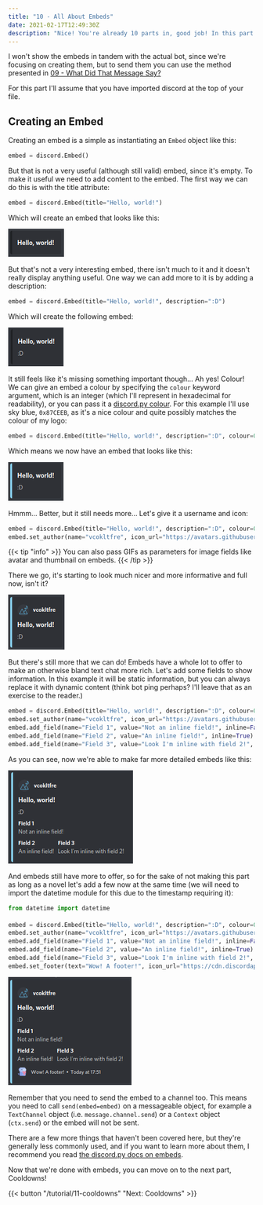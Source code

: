 ```yaml
---
title: "10 - All About Embeds"
date: 2021-02-17T12:49:30Z
description: "Nice! You're already 10 parts in, good job! In this part I'm going to show you all about embeds."
---
```


I won't show the embeds in tandem with the actual bot, since we're focusing on creating them, but to send them you can use the method presented in [09 - What Did That Message Say?](/tutorial/09-snipe#)

For this part I'll assume that you have imported discord at the top of your file.

## Creating an Embed

Creating an embed is a simple as instantiating an `Embed` object like this:

```py
embed = discord.Embed()
```

But that is not a very useful (although still valid) embed, since it's empty. To make it useful we need to add content to the embed. The first way we can do this is with the title attribute:

```py
embed = discord.Embed(title="Hello, world!")
```

Which will create an embed that looks like this:

![Embed](/images/embed_1.png)

But that's not a very interesting embed, there isn't much to it and it doesn't really display anything useful. One way we can add more to it is by adding a description:

```py
embed = discord.Embed(title="Hello, world!", description=":D")
```

Which will create the following embed:

![Embed](/images/embed_2.png)

It still feels like it's missing something important though... Ah yes! Colour! We can give an embed a colour by specifying the `colour` keyword argument, which is an integer (which I'll represent in hexadecimal for readability), or you can pass it a [discord.py colour](https://discordpy.readthedocs.io/en/latest/api.html#discord.Colour). For this example I'll use sky blue, `0x87CEEB`, as it's a nice colour and quite possibly matches the colour of my logo:

```py
embed = discord.Embed(title="Hello, world!", description=":D", colour=0x87CEEB)
```

Which means we now have an embed that looks like this:

![Embed](/images/embed_3.png)

Hmmm... Better, but it still needs more... Let's give it a username and icon:

```py
embed = discord.Embed(title="Hello, world!", description=":D", colour=0x87CEEB)
embed.set_author(name="vcokltfre", icon_url="https://avatars.githubusercontent.com/u/16879430")
```

{{< tip "info" >}}
You can also pass GIFs as parameters for image fields like avatar and thumbnail on embeds.
{{< /tip >}}

There we go, it's starting to look much nicer and more informative and full now, isn't it?

![Embed](/images/embed_4.png)

But there's still more that we can do! Embeds have a whole lot to offer to make an otherwise bland text chat more rich. Let's add some fields to show information. In this example it will be static information, but you can always replace it with dynamic content (think bot ping perhaps? I'll leave that as an exercise to the reader.)

```py
embed = discord.Embed(title="Hello, world!", description=":D", colour=0x87CEEB)
embed.set_author(name="vcokltfre", icon_url="https://avatars.githubusercontent.com/u/16879430")
embed.add_field(name="Field 1", value="Not an inline field!", inline=False)
embed.add_field(name="Field 2", value="An inline field!", inline=True)
embed.add_field(name="Field 3", value="Look I'm inline with field 2!", inline=True)
```

As you can see, now we're able to make far more detailed embeds like this:

![Embed](/images/embed_5.png)

And embeds still have more to offer, so for the sake of not making this part as long as a novel let's add a few now at the same time (we will need to import the datetime module for this due to the timestamp requiring it):

```py
from datetime import datetime

embed = discord.Embed(title="Hello, world!", description=":D", colour=0x87CEEB, timestamp=datetime.utcnow())
embed.set_author(name="vcokltfre", icon_url="https://avatars.githubusercontent.com/u/16879430")
embed.add_field(name="Field 1", value="Not an inline field!", inline=False)
embed.add_field(name="Field 2", value="An inline field!", inline=True)
embed.add_field(name="Field 3", value="Look I'm inline with field 2!", inline=True)
embed.set_footer(text="Wow! A footer!", icon_url="https://cdn.discordapp.com/emojis/754736642761424986.png")
```

![Embed](/images/embed_6.png)

Remember that you need to send the embed to a channel too. This means you need to call `send(embed=embed)` on a messageable object, for example a `TextChannel` object (i.e. `message.channel.send`) or a `Context` object (`ctx.send`) or the embed will not be sent.

There are a few more things that haven't been covered here, but they're generally less commonly used, and if you want to learn more about them, I recommend you read [the discord.py docs on embeds](https://discordpy.readthedocs.io/en/latest/api.html#embed).

Now that we're done with embeds, you can move on to the next part, Cooldowns!

{{< button "/tutorial/11-cooldowns" "Next: Cooldowns" >}}

